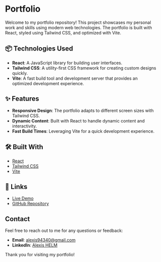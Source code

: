 # Portfolio

Welcome to my portfolio repository! This project showcases my personal work and skills using modern web technologies. The portfolio is built with React, styled using Tailwind CSS, and optimized with Vite.

## 📦 Technologies Used

- **React**: A JavaScript library for building user interfaces.
- **Tailwind CSS**: A utility-first CSS framework for creating custom designs quickly.
- **Vite**: A fast build tool and development server that provides an optimized development experience.

## ✨ Features

- **Responsive Design**: The portfolio adapts to different screen sizes with Tailwind CSS.
- **Dynamic Content**: Built with React to handle dynamic content and interactivity.
- **Fast Build Times**: Leveraging Vite for a quick development experience.

## 🛠️ Built With

- [React](https://reactjs.org/)
- [Tailwind CSS](https://tailwindcss.com/)
- [Vite](https://vitejs.dev/)

## 🔗 Links

- [Live Demo](https://alexis-helm-portfolio.netlify.app/) 
- [GitHub Repository](https://github.com/Lydoww/Portfolio-React)


## Contact

Feel free to reach out to me for any questions or feedback:

- **Email**: alexis94340@gmail.com
- **LinkedIn**: [Alexis HELM](https://www.linkedin.com/in/alexis-helm/)

Thank you for visiting my portfolio!
